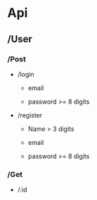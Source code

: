 # Api

## /User

### /Post

- /login
  
  - email
  
  - password >= 8 digits

- /register
  
  - Name > 3 digits
  
  - email
  
  - password >= 8 digits

### /Get

- /:id

